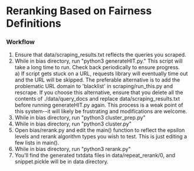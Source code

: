# Reranking Based on Fairness Definitions

### Workflow
1. Ensure that data/scraping_results.txt reflects the queries you scraped.  
2. While in bias directory, run "python3 generateHIT.py." This script will take a long time to run. Check back periodically to ensure progress.  
    a) If script gets stuck on a URL, requests library will eventually time out and the URL will be skipped. The preferable alternative is to add the problematic URL domain to 'blacklist' in scraping/run_this.py and rescrape. If you choose this alternative, ensure that you delete all the contents of ./data/query_docs and replace data/scraping_results.txt before running generateHIT.py again. This process is a weak point of this system--it will likely be frustrating and modifications are welcome.  
3. While in bias directory, run "python3 cluster_prep.py"  
4. While in bias directory, run "python3 cluster.py"  
5. Open bias/rerank.py and edit the main() function to reflect the epsilon levels and rerank algorithm types you wish to test. This is just editing a few lists in main().  
6. While in bias directory, run "python3 rerank.py"  
7. You'll find the generated txtdata files in data/repeat_rerank/0, and snippet.pickle will be in data directory.  